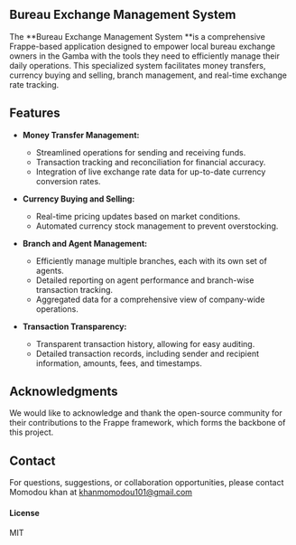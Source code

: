 ## Bureau Exchange Management System

The **Bureau Exchange Management System **is a comprehensive Frappe-based application designed to empower local bureau exchange owners in the Gamba with the tools they need to efficiently manage their daily operations. This specialized system facilitates money transfers, currency buying and selling, branch management, and real-time exchange rate tracking.

## Features

- **Money Transfer Management:**
  - Streamlined operations for sending and receiving funds.
  - Transaction tracking and reconciliation for financial accuracy.
  - Integration of live exchange rate data for up-to-date currency conversion rates.

- **Currency Buying and Selling:**
  - Real-time pricing updates based on market conditions.
  - Automated currency stock management to prevent overstocking.

- **Branch and Agent Management:**
  - Efficiently manage multiple branches, each with its own set of agents.
  - Detailed reporting on agent performance and branch-wise transaction tracking.
  - Aggregated data for a comprehensive view of company-wide operations.

- **Transaction Transparency:**
  - Transparent transaction history, allowing for easy auditing.
  - Detailed transaction records, including sender and recipient information, amounts, fees, and timestamps.

## Acknowledgments

We would like to acknowledge and thank the open-source community for their contributions to the Frappe framework, which forms the backbone of this project.

## Contact

For questions, suggestions, or collaboration opportunities, please contact Momodou khan at khanmomodou101@gmail.com


#### License

MIT
